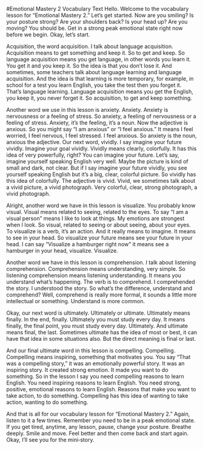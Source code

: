 #Emotional Mastery 2 Vocabulary Text
Hello. Welcome to the vocabulary lesson for “Emotional Mastery 2.” Let’s get started. Now are you smiling? Is your posture strong? Are your shoulders back? Is your head up? Are you moving? You should be. Get in a strong peak emotional state right now before we begin. Okay, let’s start. 

Acquisition, the word acquisition. I talk about language acquisition. Acquisition means to get something and keep it. So to get and keep. So language acquisition means you get language, in other words you learn it. You get it and you keep it. So the idea is that you don’t lose it. And sometimes, some teachers talk about language learning and language acquisition. And the idea is that learning is more temporary, for example, in school for a test you learn English, you take the test then you forget it. That’s language learning. Language acquisition means you get the English, you keep it, you never forget it. So acquisition, to get and keep something.  

Another word we use in this lesson is anxiety. Anxiety. Anxiety is nervousness or a feeling of stress. So anxiety, a feeling of nervousness or a feeling of stress. Anxiety, it’s the feeling, it’s a noun. Now the adjective is anxious. So you might say “I am anxious” or “I feel anxious.” It means I feel worried, I feel nervous, I feel stressed. I feel anxious. So anxiety is the noun, anxious the adjective.
Our next word, vividly. I say imagine your future vividly. Imagine your goal vividly. Vividly means clearly, colorfully. It has this idea of very powerfully, right? You can imagine your future. Let’s say, imagine yourself speaking English very well. Maybe the picture is kind of small and dark, not clear. But if I say imagine your future vividly, you see yourself speaking English but it’s a big, clear, colorful picture. So vividly has this idea of colorfully. The adjective is vivid. Vivid, we sometimes talk about a vivid picture, a vivid photograph. Very colorful, clear, strong photograph, a vivid photograph.  
  
Alright, another word we have in this lesson is visualize. You probably know visual. Visual means related to seeing, related to the eyes. To say “I am a visual person” means I like to look at things. My emotions are strongest when I look. So visual, related to seeing or about seeing, about your eyes. To visualize is a verb, it’s an action. And it really means to imagine. It means to see in your head. So visualize your future means see your future in your head. I can say “Visualize a hamburger right now” it means see a hamburger in your head, visualize. Visualize.  

Another word we have in this lesson is comprehension. I talk about listening comprehension. Comprehension means understanding, very simple. So listening comprehension means listening understanding. It means you understand what’s happening. The verb is to comprehend. I comprehended the story. I understood the story. So what’s the difference, understand and comprehend? Well, comprehend is really more formal, it sounds a little more intellectual or something. Understand is more common.

Okay, our next word is ultimately. Ultimately or ultimate. Ultimately means finally. In the end, finally. Ultimately you must study every day. It means finally, the final point, you must study every day. Ultimately. And ultimate means final, the last. Sometimes ultimate has the idea of most or best, it can have that idea in some situations also. But the direct meaning is final or last.  

And our final ultimate word in this lesson is compelling. Compelling. Compelling means inspiring, something that motivates you. You say “That was a compelling story,” it was an emotionally powerful story. It was an inspiring story. It created strong emotion. It made you want to do something. So in the lesson I say you need compelling reasons to learn English. You need inspiring reasons to learn English. You need strong, positive, emotional reasons to learn English. Reasons that make you want to take action, to do something. Compelling has this idea of wanting to take action, wanting to do something.  

And that is all for our vocabulary lesson for “Emotional Mastery 2.” Again, listen to it a few times. Remember you need to be in a peak emotional state. If you get tired, anytime, any lesson, pause, change your posture. Breathe deeply. Smile and move. Feel better and then come back and start again.
Okay, I’ll see you for the mini‐story.

